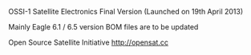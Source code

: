 OSSI-1 Satellite Electronics Final Version (Launched on 19th April 2013)

Mainly Eagle 6.1 / 6.5 version
BOM files are to be updated

Open Source Satellite Initiative
http://opensat.cc
